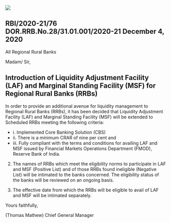 ![](_page_0_Picture_0.jpeg)

## RBI/2020-21/76 DOR.RRB.No.28/31.01.001/2020-21 December 4, 2020

All Regional Rural Banks

Madam/ Sir,

## **Introduction of Liquidity Adjustment Facility (LAF) and Marginal Standing Facility (MSF) for Regional Rural Banks (RRBs)**

In order to provide an additional avenue for liquidity management to Regional Rural Banks (RRBs), it has been decided that Liquidity Adjustment Facility (LAF) and Marginal Standing Facility (MSF) will be extended to Scheduled RRBs meeting the following criteria:

- i. Implemented Core Banking Solution (CBS)
- ii. There is a minimum CRAR of nine per cent and
- iii. Fully compliant with the terms and conditions for availing LAF and MSF issued by Financial Markets Operations Department (FMOD), Reserve Bank of India.

2. The names of RRBs which meet the eligibility norms to participate in LAF and MSF (Positive List) and of those RRBs found ineligible (Negative List) will be intimated to the banks concerned. The eligibility status of the banks will be reviewed on an ongoing basis.

3. The effective date from which the RRBs will be eligible to avail of LAF and MSF will be intimated separately.

Yours faithfully,

(Thomas Mathew) Chief General Manager
